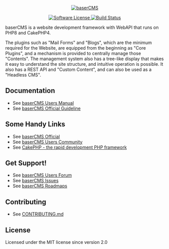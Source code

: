 <p align="center">
  <a href="https://baserCMS.net/" target="_blank" >
    <img alt="baserCMS" src="http://basercms.net/img/basercms_logo.png" />
  </a>
</p>
<p align="center">
<a href="LICENSE" target="_blank">
    <img alt="Software License" src="https://img.shields.io/badge/license-MIT-brightgreen.svg?style=flat-square">
</a>
    <a href="https://github.com/baserproject/ucmitz/actions/workflows/test.yml" target="_blank">
        <img alt="Build Status" src="https://github.com/baserproject/ucmitz/actions/workflows/test.yml/badge.svg?branch=dev">
    </a>
</p>

baserCMS is a website development framework with WebAPI that runs on PHP8 and CakePHP4.

The plugins such as "Mail Forms" and "Blogs", which are the minimum required for the Website, are equipped from the beginning as "Core Plugins", and a mechanism is provided to centrally manage those "Contents". The management system also has a tree-like display that makes it easy to understand the site structure, and intuitive operation is possible. It also has a REST API and "Custom Content", and can also be used as a "Headless CMS".


Documentation
-------------

- See [baserCMS Users Manual](https://basercms.net/pdf/manual/usermanual.pdf)
- See [baserCMS Official Guideline](https://baserproject.github.io/5/)

Some Handy Links
-------------

- See [baserCMS Official](https://basercms.net/)
- See [baserCMS Users Community](https://basercms.net/community/)
- See [CakePHP - the rapid development PHP framework](https://cakephp.org)

Get Support!
-------------

- See [baserCMS Users Forum](https://forum.basercms.net/)
- See [baserCMS Issues](https://github.com/baserproject/basercms/issues)
- See [baserCMS Roadmaps](https://github.com/baserproject/basercms/wiki)

Contributing
-------------

- See [CONTRIBUTING.md](.github/CONTRIBUTING.md)

License
-------

Licensed under the MIT license since version 2.0
